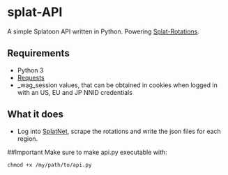 # splat-API
A simple Splatoon API written in Python. Powering [Splat-Rotations](https://github.com/jfgoncalves/splat-rotations).

## Requirements
- Python 3
- [Requests](https://github.com/kennethreitz/requests)
- _wag_session values, that can be obtained in cookies when logged in with an US, EU and JP NNID credentials

## What it does
- Log into [SplatNet](splatoon.nintendo.net), scrape the rotations and write the json files for each region.

##Important
Make sure to make api.py executable with:

    chmod +x /my/path/to/api.py
